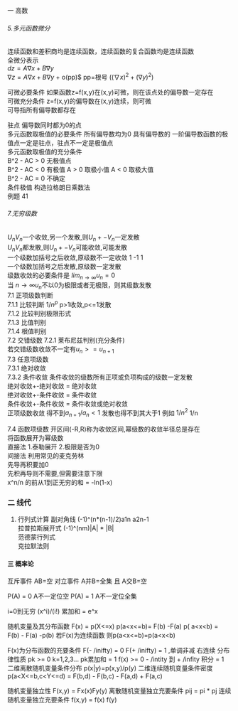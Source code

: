 一 高数
###### 5.多元函数微分
连续函数和差积商均是连续函数，连续函数的复合函数均是连续函数  
全微分表示  
$dz = A \nabla x + B \nabla y$  
$\nabla z =  A \nabla x + B \nabla y$ + o(pp)$  pp=根号 $( (\nabla x)^2+ (\nabla y)^2)$

可微必要条件
  如果函数z=f(x,y)在(x,y)可微，则在该点处的偏导数一定存在  
  可微充分条件
  z=f(x,y)的偏导数在(x,y)连续，则可微  
  可导指所有偏导数都存在

驻点 偏导数同时都为0的点  
多元函数取极值的必要条件 所有偏导数均为0
  具有偏导数的 一阶偏导数函数的极值点一定是驻点，驻点不一定是极值点  
多元函数取极值的充分条件  
  B^2 - AC > 0  无极值点  
  B^2 - AC < 0  有极值 A > 0 取极小值 A < 0 取极大值  
  B^2 - AC = 0 不确定  
  条件极值  构造拉格朗日乘数法  
例题 41
###### 7.无穷级数
$U_n V_n$一个收敛,另一个发散,则$U_n+-V_n$一定发散  
$U_n V_n$都发散,则$U_n+-V_n$可能收敛,可能发散  
一个级数加括号之后收敛,原级数不一定收敛  1 -1 1  
一个级数加括号之后发散,原级数一定发散  
级数收敛的必要条件是  $lim_{n \rightarrow \infty}u_n=0$  
当 $n \rightarrow \infty u_n$不以0为极限或者无极限，则其级数发散  
7.1 正项级数判断  
    7.1.1 比较判断 $1/n^p$ p>1收敛,p<=1发散  
    7.1.2 比较判别极限形式  
    7.1.3 比值判别  
    7.1.4 根值判别  
7.2 交错级数
    7.2.1 莱布尼兹判别(充分条件)  
    若交错级数收敛不一定有$u_n>=u_{n+1}$  
7.3 任意项级数  
    7.3.1 绝对收敛  
    7.3.2 条件收敛
    条件收敛的级数所有正项或负项构成的级数一定发散  
绝对收敛+-绝对收敛 = 绝对收敛  
绝对收敛+-条件收敛 = 条件收敛  
条件收敛+-条件收敛 = 条件收敛或绝对收敛  
正项级数收敛 得不到$a_{n+1}/a_n<1$ 发散也得不到其大于1 例如 $1/n^2$ 1/n

7.4 函数项级数
  开区间(-R,R)称为收敛区间,幂级数的收敛半径总是存在  
  将函数展开为幂级数  
    直接法 1.泰勒展开 2.极限是否为0  
    间接法 利用常见的麦克劳林  
  先导再积要加0  
  先积再导则不需要,但需要注意下限  
  x^n/n 的前从1到正无穷的和 = -ln(1-x)

### 二 线代
1. 行列式计算
  副对角线 (-1)^(n*(n-1)/2)a1n a2n-1  
  拉普拉斯展开式 (-1)^(nm)|A| * |B|   
  范德蒙行列式  
  克拉默法则  

#### 三 概率论
互斥事件 AB=空
对立事件 A并B=全集 且 A交B=空

P(A) = 0 A不一定位空
P(A) = 1 A不一定位全集

i=0到无穷 (x^i)/(i!) 累加和 = e^x


随机变量及其分布函数
F(x) = p(X<=x)
p(a<x<=b)= F(b) -F(a)
p( a<x<b) = F(b) - F(a) -p(b)
若F(x)为连续函数 则p(a<x<=b)=p(a<x<b)

F(x)为分布函数的充要条件 F(- /inifty) = 0 F(+ /inifty) = 1 ,单调非减 右连续
分布律性质 pk >= 0 k=1,2,3...  pk累加和 = 1
          f(x) >= 0   - /intity 到 + /infity 积分  = 1
二维离散随机变量条件分布 p(x|y)=p(x,y)/p(y)
二维连续随机变量条件密度
p(a<X<=b,c<Y<=d) = F(b,d) - F(b,c) - F(a,d) + F(a,c)

随机变量独立性 F(x,y) = Fx(x)Fy(y)
离散随机变量独立充要条件 pij = pi * pj
连续随机变量独立充要条件 f(x,y) = f(x) f(y)

